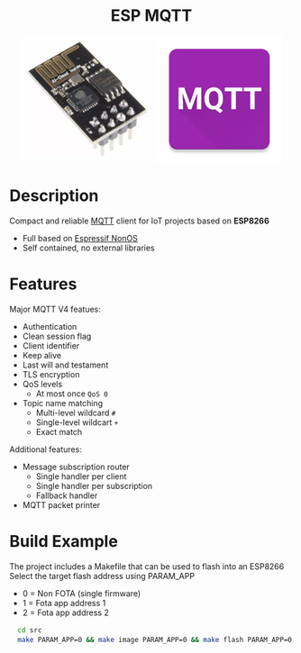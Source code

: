 
<h1 align="center">ESP MQTT</h1>
<p align="center">
    <img src="https://raw.githubusercontent.com/etriphany/esp-mqtt/master/docs/img/esp01.jpeg" height="225"/>
    <img src="https://raw.githubusercontent.com/etriphany/esp-mqtt/master/docs/img/mqtt.png" height="225"/>
</p>

# Description
Compact and reliable [MQTT](http://mqtt.org/) client for IoT projects based on __ESP8266__

* Full based on [Espressif NonOS](https://www.espressif.com/en/support/download/sdks-demos)
* Self contained, no external libraries

# Features
Major MQTT V4 featues:
  * Authentication
  * Clean session flag
  * Client identifier
  * Keep alive
  * Last will and testament
  * TLS encryption
  * QoS levels
    - At most once `QoS 0`
  * Topic name matching
    - Multi-level wildcard `#`
    - Single-level wildcart `+`
    - Exact match

Additional features:
  * Message subscription router
    * Single handler per client
    * Single handler per subscription
    * Fallback handler
  * MQTT packet printer

# Build Example
The project includes a Makefile that can be used to flash into an ESP8266
Select the target flash address using PARAM_APP

- 0 = Non FOTA (single firmware)
- 1 = Fota app address 1
- 2 = Fota app address 2

```sh
  cd src
  make PARAM_APP=0 && make image PARAM_APP=0 && make flash PARAM_APP=0
```